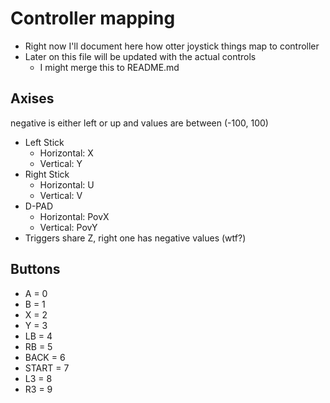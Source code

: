 # Controller mapping
- Right now I'll document here how otter joystick things map to controller
- Later on this file will be updated with the actual controls
    - I might merge this to README.md

## Axises
negative is either left or up and values are between (-100, 100)
- Left Stick
    - Horizontal:   X
    - Vertical:     Y
- Right Stick
    - Horizontal:   U
    - Vertical:     V
- D-PAD
    - Horizontal:   PovX
    - Vertical:     PovY
- Triggers share Z, right one has negative values (wtf?)

## Buttons
- A = 0
- B = 1
- X = 2
- Y = 3
- LB = 4
- RB = 5
- BACK  = 6
- START = 7
- L3 = 8
- R3 = 9